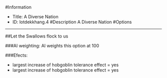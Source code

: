 #Information
 - Title: A Diverse Nation
 - ID: lotdekkhang.4
#Description
A Diverse Nation
#Options

___
##Let the Swallows flock to us

###AI weighting:
AI weights this option at 100


###Efects:<ul><li>largest increase of hobgoblin tolerance effect = yes</li><li>largest increase of hobgoblin tolerance effect = yes</li></ul>
